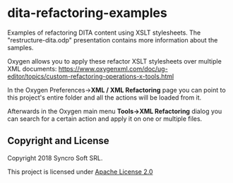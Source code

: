 # dita-refactoring-examples
Examples of refactoring DITA content using XSLT stylesheets. The "restructure-dita.odp" presentation contains more information about the samples.

Oxygen allows you to apply these refactor XSLT stylesheets over multiple XML documents:
https://www.oxygenxml.com/doc/ug-editor/topics/custom-refactoring-operations-x-tools.html

In the Oxygen Preferences->**XML / XML Refactoring** page you can point to this project's entire folder and all the actions will be loaded from it.

Afterwards in the Oxygen main menu **Tools->XML Refactoring** dialog you can search for a certain action and apply it on one or multiple files.

Copyright and License
---------------------
Copyright 2018 Syncro Soft SRL.

This project is licensed under [Apache License 2.0](https://github.com/oxygenxml/dita-refactoring-examples/blob/master/LICENSE)
